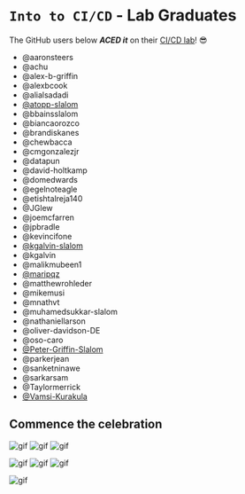 # `Into to CI/CD` - Lab Graduates

The GitHub users below ***ACED it*** on their [CI/CD lab](intro.md)! 😎

[//]: # (Add your username below, in alphabetical order to prevent conflicts and duplication.)

- @aaronsteers
- @achu
- @alex-b-griffin
- @alexbcook
- @alialsadadi
- [@atopp-slalom](https://github.com/atopp-slalom)
- @bbainsslalom
- @biancaorozco
- @brandiskanes
- @chewbacca
- @cmgonzalezjr
- @datapun
- @david-holtkamp
- @domedwards
- @egelnoteagle
- @etishtalreja140
- @JGlew
- @joemcfarren
- @jpbradle
- @kevincifone
- [@kgalvin-slalom](https://github.com/kgalvin-slalom)
- @kgalvin
- @malikmubeen1
- [@maripqz](https://github.com/maripqz)
- @matthewrohleder
- @mikemusi
- @mnathvt
- @muhamedsukkar-slalom
- @nathaniellarson
- @oliver-davidson-DE
- @oso-caro
- [@Peter-Griffin-Slalom](https://github.com/Peter-Griffin-Slalom)
- @parkerjean
- @sanketninawe
- @sarkarsam
- @Taylormerrick
- [@Vamsi-Kurakula](https://github.com/Vamsi-Kurakula)


## Commence the celebration

[//]: # (Psst - feel free to add more art or GIFs here if you are so inclined!)

![gif](resources/congrats01.gif) ![gif](resources/grad-backflip.gif) ![gif](https://media.giphy.com/media/Is1O1TWV0LEJi/giphy.gif)

![gif](resources/elmo.gif)
![gif](resources/elmo.gif) ![gif](resources/virtual-grad.gif)

![gif](resources/ski_slalom.gif)

